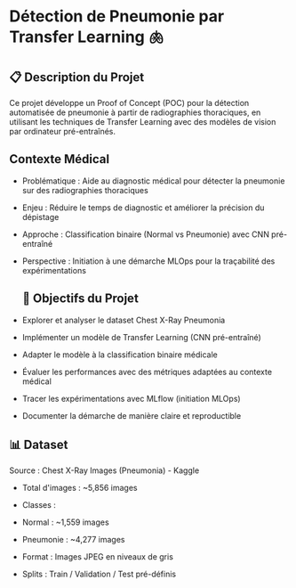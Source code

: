 # Détection de Pneumonie par Transfer Learning 🫁
## 📋 Description du Projet
Ce projet développe un Proof of Concept (POC) pour la détection automatisée de pneumonie à partir de radiographies thoraciques, en utilisant les techniques de Transfer Learning avec des modèles de vision par ordinateur pré-entraînés.

## Contexte Médical

- Problématique : Aide au diagnostic médical pour détecter la pneumonie sur des radiographies thoraciques
- Enjeu : Réduire le temps de diagnostic et améliorer la précision du dépistage
- Approche : Classification binaire (Normal vs Pneumonie) avec CNN pré-entraîné
- Perspective : Initiation à une démarche MLOps pour la traçabilité des expérimentations

  ## 🎯 Objectifs du Projet

 - Explorer et analyser le dataset Chest X-Ray Pneumonia
 - Implémenter un modèle de Transfer Learning (CNN pré-entraîné)
 - Adapter le modèle à la classification binaire médicale
 - Évaluer les performances avec des métriques adaptées au contexte médical
 - Tracer les expérimentations avec MLflow (initiation MLOps)
 - Documenter la démarche de manière claire et reproductible

## 📊 Dataset
Source : Chest X-Ray Images (Pneumonia) - Kaggle

- Total d'images : ~5,856 images
- Classes :

- Normal : ~1,559 images
- Pneumonie : ~4,277 images


- Format : Images JPEG en niveaux de gris
- Splits : Train / Validation / Test pré-définis
